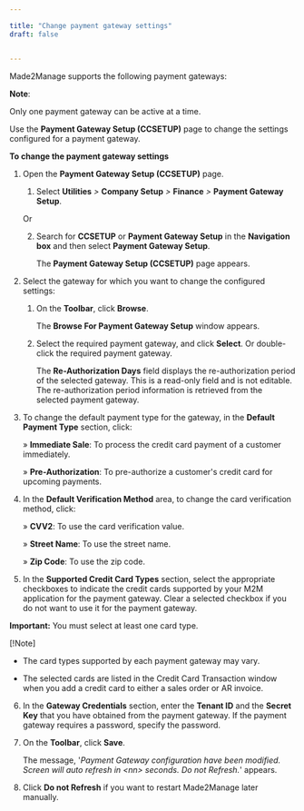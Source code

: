 ```yaml
---

title: "Change payment gateway settings"
draft: false


---
```


Made2Manage supports the following payment gateways:

**Note**:

Only one payment gateway can be active at a time.

Use the **Payment Gateway Setup (CCSETUP)** page to change the settings configured for a payment gateway.

**To change the payment gateway settings**

1.  Open the **Payment Gateway Setup (CCSETUP)** page.

    1.  Select **Utilities** *\>* **Company Setup** *\>* **Finance** *\>* **Payment Gateway Setup**.

    Or

    2.  Search for **CCSETUP** or **Payment Gateway Setup** in the **Navigation box** and then select **Payment Gateway Setup**.

        The **Payment Gateway Setup (CCSETUP)** page appears.

2.  Select the gateway for which you want to change the configured settings:

    1.  On the **Toolbar**, click **Browse**.

        The **Browse For Payment Gateway Setup** window appears.

    2.  Select the required payment gateway, and click **Select**. Or double-click the required payment gateway.

        The **Re-Authorization Days** field displays the re-authorization period of the selected gateway. This is a read-only field and is not editable. The re-authorization period information is retrieved from the selected payment gateway.

3.  To change the default payment type for the gateway, in the **Default Payment Type** section, click:

    » **Immediate Sale**: To process the credit card payment of a customer immediately.

    » **Pre-Authorization**: To pre-authorize a customer's credit card for upcoming payments.

4.  In the **Default Verification Method** area, to change the card verification method, click:

    » **CVV2**: To use the card verification value.

    » **Street Name**: To use the street name.

    » **Zip Code**: To use the zip code.

5.  In the **Supported Credit Card Types** section, select the appropriate checkboxes to indicate the credit cards supported by your M2M application for the payment gateway. Clear a selected checkbox if you do not want to use it for the payment gateway.

**Important:** You must select at least one card type.

[!Note]

- The card types supported by each payment gateway may vary.

- The selected cards are listed in the Credit Card Transaction window when you add a credit card to either a sales order or AR invoice.

6.  In the **Gateway Credentials** section, enter the **Tenant ID** and the **Secret Key** that you have obtained from the payment gateway. If the payment gateway requires a password, specify the password.

7.  On the **Toolbar**, click **Save**.

    The message, '*Payment Gateway configuration have been modified. Screen will auto refresh in \<nn\> seconds. Do not Refresh.*' appears.

3.  Click **Do not Refresh** if you want to restart Made2Manage later manually.